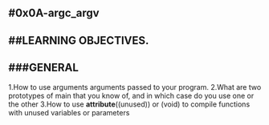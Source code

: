 #0x0A-argc_argv
---
##LEARNING OBJECTIVES.
---
###GENERAL
---
1.How to use arguments arguments passed to your program.
2.What are two prototypes of main that you know of, and in which case do you use one or the other
3.How to use __attribute__((unused)) or (void) to compile functions with unused variables or parameters
